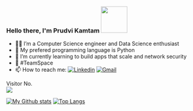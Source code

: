 ### Hello there, I'm Prudvi Kamtam <img src="https://media1.tenor.com/images/2eada1bbeb4ed4182079cf00070324a2/tenor.gif?itemid=13903117"  width="70px"></h2>
- 👨‍💻  I’m a Computer Science engineer and Data Science enthusiast
- 🐍 My prefered programming language is Python
- 📖 I’m currently learning to build apps that scale and network security
- 🚀 #TeamSpace
- 📫 How to reach me: 
[![Linkedin](https://img.shields.io/badge/-LinkedIn-blue?style=flat&logo=Linkedin&logoColor=white)](https://www.linkedin.com/in/prudv1/)
[![Gmail](https://img.shields.io/badge/-Gmail-c14438?style=flat&logo=Gmail&logoColor=white)](mailto:prudvi.kamtam16@gmail.com)

<p align="left"> Visitor No.<br><img src="https://profile-counter.glitch.me/greysou1/count.svg" /></p>

[![My Github stats](https://github-readme-stats.vercel.app/api?username=greysou1&show_icons=true&&cache_seconds=86400&theme=highcontrast)](https://github.com/anupamhaldkar/github-readme-stats) [![Top Langs](https://github-readme-stats.vercel.app/api/top-langs/?username=greysou1&theme=highcontrast&layout=compact)](https://github.com/anuraghazra/github-readme-stats)
